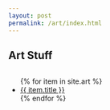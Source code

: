 ```yaml
---
layout: post
permalink: /art/index.html
---
```

<h2>Art Stuff</h2>
<div class="column">
  <ul>
  {% for item in site.art %}
      <li>
        <a href="{{ item.url }}">{{ item.title }}</a>
      </li>
  {% endfor %}
  </ul>
</div>